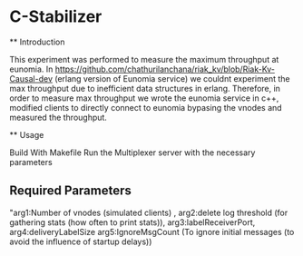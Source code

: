 # C-Stabilizer

** Introduction

This experiment was performed to measure the maximum throughput at eunomia. In https://github.com/chathurilanchana/riak_kv/blob/Riak-Kv-Causal-dev (erlang version of Eunomia service) we couldnt experiment the max throughput due to inefficient data structures in erlang. Therefore, in order to measure max throughput we wrote the eunomia service in c++, modified clients to directly connect to eunomia bypasing the vnodes and measured the throughput.

** Usage

Build With Makefile
Run the Multiplexer server with the necessary parameters

Required Parameters
-----------------------------------------------------------------------------------------

"arg1:Number of vnodes (simulated clients) , arg2:delete log threshold (for gathering stats (how often to print stats)), arg3:labelReceiverPort, arg4:deliveryLabelSize arg5:IgnoreMsgCount (To ignore initial messages (to avoid the influence of startup delays))
